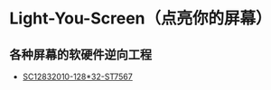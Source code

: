 # Light-You-Screen（点亮你的屏幕）
##  各种屏幕的软硬件逆向工程

- [SC12832010-128*32-ST7567](SC12832010/SC12832010.md)

